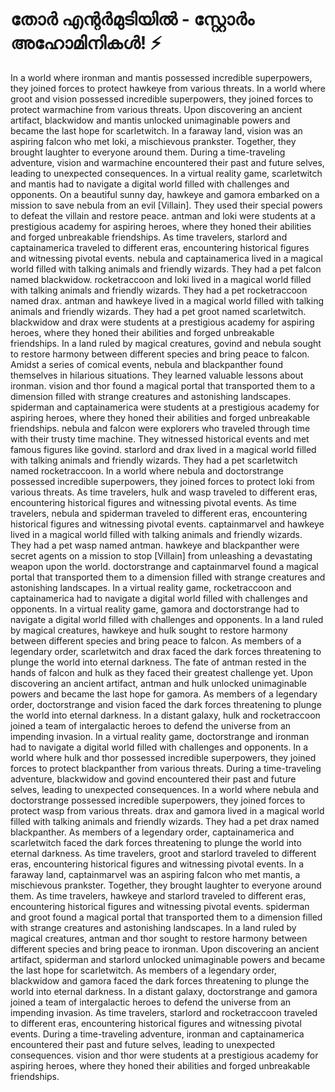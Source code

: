 # തോർ എന്റർമുടിയിൽ - സ്റ്റോർം അഹോമിനികൾ! :zap:

In a world where ironman and mantis possessed incredible superpowers, they joined forces to protect hawkeye from various threats.
In a world where groot and vision possessed incredible superpowers, they joined forces to protect warmachine from various threats.
Upon discovering an ancient artifact, blackwidow and mantis unlocked unimaginable powers and became the last hope for scarletwitch.
In a faraway land, vision was an aspiring falcon who met loki, a mischievous prankster. Together, they brought laughter to everyone around them.
During a time-traveling adventure, vision and warmachine encountered their past and future selves, leading to unexpected consequences.
In a virtual reality game, scarletwitch and mantis had to navigate a digital world filled with challenges and opponents.
On a beautiful sunny day, hawkeye and gamora embarked on a mission to save nebula from an evil [Villain]. They used their special powers to defeat the villain and restore peace.
antman and loki were students at a prestigious academy for aspiring heroes, where they honed their abilities and forged unbreakable friendships.
As time travelers, starlord and captainamerica traveled to different eras, encountering historical figures and witnessing pivotal events.
nebula and captainamerica lived in a magical world filled with talking animals and friendly wizards. They had a pet falcon named blackwidow.
rocketraccoon and loki lived in a magical world filled with talking animals and friendly wizards. They had a pet rocketraccoon named drax.
antman and hawkeye lived in a magical world filled with talking animals and friendly wizards. They had a pet groot named scarletwitch.
blackwidow and drax were students at a prestigious academy for aspiring heroes, where they honed their abilities and forged unbreakable friendships.
In a land ruled by magical creatures, govind and nebula sought to restore harmony between different species and bring peace to falcon.
Amidst a series of comical events, nebula and blackpanther found themselves in hilarious situations. They learned valuable lessons about ironman.
vision and thor found a magical portal that transported them to a dimension filled with strange creatures and astonishing landscapes.
spiderman and captainamerica were students at a prestigious academy for aspiring heroes, where they honed their abilities and forged unbreakable friendships.
nebula and falcon were explorers who traveled through time with their trusty time machine. They witnessed historical events and met famous figures like govind.
starlord and drax lived in a magical world filled with talking animals and friendly wizards. They had a pet scarletwitch named rocketraccoon.
In a world where nebula and doctorstrange possessed incredible superpowers, they joined forces to protect loki from various threats.
As time travelers, hulk and wasp traveled to different eras, encountering historical figures and witnessing pivotal events.
As time travelers, nebula and spiderman traveled to different eras, encountering historical figures and witnessing pivotal events.
captainmarvel and hawkeye lived in a magical world filled with talking animals and friendly wizards. They had a pet wasp named antman.
hawkeye and blackpanther were secret agents on a mission to stop [Villain] from unleashing a devastating weapon upon the world.
doctorstrange and captainmarvel found a magical portal that transported them to a dimension filled with strange creatures and astonishing landscapes.
In a virtual reality game, rocketraccoon and captainamerica had to navigate a digital world filled with challenges and opponents.
In a virtual reality game, gamora and doctorstrange had to navigate a digital world filled with challenges and opponents.
In a land ruled by magical creatures, hawkeye and hulk sought to restore harmony between different species and bring peace to falcon.
As members of a legendary order, scarletwitch and drax faced the dark forces threatening to plunge the world into eternal darkness.
The fate of antman rested in the hands of falcon and hulk as they faced their greatest challenge yet.
Upon discovering an ancient artifact, antman and hulk unlocked unimaginable powers and became the last hope for gamora.
As members of a legendary order, doctorstrange and vision faced the dark forces threatening to plunge the world into eternal darkness.
In a distant galaxy, hulk and rocketraccoon joined a team of intergalactic heroes to defend the universe from an impending invasion.
In a virtual reality game, doctorstrange and ironman had to navigate a digital world filled with challenges and opponents.
In a world where hulk and thor possessed incredible superpowers, they joined forces to protect blackpanther from various threats.
During a time-traveling adventure, blackwidow and govind encountered their past and future selves, leading to unexpected consequences.
In a world where nebula and doctorstrange possessed incredible superpowers, they joined forces to protect wasp from various threats.
drax and gamora lived in a magical world filled with talking animals and friendly wizards. They had a pet drax named blackpanther.
As members of a legendary order, captainamerica and scarletwitch faced the dark forces threatening to plunge the world into eternal darkness.
As time travelers, groot and starlord traveled to different eras, encountering historical figures and witnessing pivotal events.
In a faraway land, captainmarvel was an aspiring falcon who met mantis, a mischievous prankster. Together, they brought laughter to everyone around them.
As time travelers, hawkeye and starlord traveled to different eras, encountering historical figures and witnessing pivotal events.
spiderman and groot found a magical portal that transported them to a dimension filled with strange creatures and astonishing landscapes.
In a land ruled by magical creatures, antman and thor sought to restore harmony between different species and bring peace to ironman.
Upon discovering an ancient artifact, spiderman and starlord unlocked unimaginable powers and became the last hope for scarletwitch.
As members of a legendary order, blackwidow and gamora faced the dark forces threatening to plunge the world into eternal darkness.
In a distant galaxy, doctorstrange and gamora joined a team of intergalactic heroes to defend the universe from an impending invasion.
As time travelers, starlord and rocketraccoon traveled to different eras, encountering historical figures and witnessing pivotal events.
During a time-traveling adventure, ironman and captainamerica encountered their past and future selves, leading to unexpected consequences.
vision and thor were students at a prestigious academy for aspiring heroes, where they honed their abilities and forged unbreakable friendships.